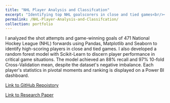 ```yaml
---
title: "NHL Player Analysis and Classifcation"
excerpt: "Identifying top NHL goalscorers in close and tied games<br/><img src='/images/player_card.png'>"
permalink: /NHL-Player-Analysis-and-Classifcation/
collection: portfolio
---
```


I analyzed the shot attempts and game-winning goals of 471 National Hockey League (NHL) forwards using Pandas, Matplotlib and Seaborn to identify high-scoring players in close and tied games. I also developed a random forest model with Scikit-Learn to discern player performance in critical game situations. The model achieved an 88% recall and 97% 10-fold Cross-Validation mean, despite the dataset's negative imbalance. Each player's statistics in pivotal moments and ranking is displayed on a Power BI dashboard.

[Link to GitHub Repoistory](https://github.com/Shak789/NHL-Clutch-Goalscorers)

[Link to Research Paper](https://shak789.github.io/research/)
